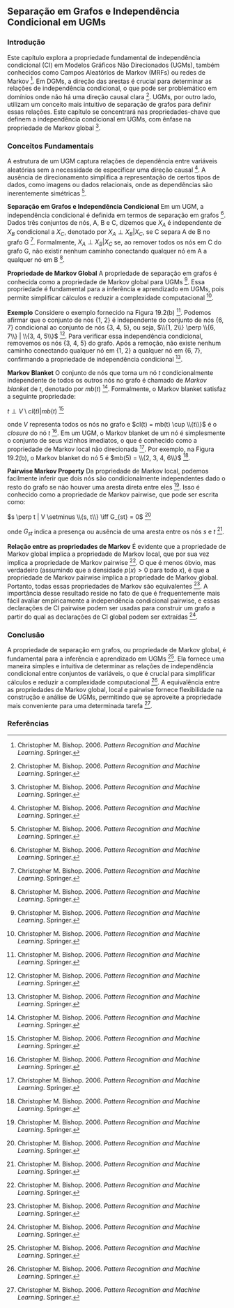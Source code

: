 ## Separação em Grafos e Independência Condicional em UGMs

### Introdução
Este capítulo explora a propriedade fundamental de independência condicional (CI) em Modelos Gráficos Não Direcionados (UGMs), também conhecidos como Campos Aleatórios de Markov (MRFs) ou redes de Markov [^1]. Em DGMs, a direção das arestas é crucial para determinar as relações de independência condicional, o que pode ser problemático em domínios onde não há uma direção causal clara [^1]. UGMs, por outro lado, utilizam um conceito mais intuitivo de separação de grafos para definir essas relações. Este capítulo se concentrará nas propriedades-chave que definem a independência condicional em UGMs, com ênfase na propriedade de Markov global [^1].

### Conceitos Fundamentais
A estrutura de um UGM captura relações de dependência entre variáveis aleatórias sem a necessidade de especificar uma direção causal [^1]. A ausência de direcionamento simplifica a representação de certos tipos de dados, como imagens ou dados relacionais, onde as dependências são inerentemente simétricas [^1].

**Separação em Grafos e Independência Condicional**
Em um UGM, a independência condicional é definida em termos de separação em grafos [^1]. Dados três conjuntos de nós, A, B e C, dizemos que $X_A$ é independente de $X_B$ condicional a $X_C$, denotado por $X_A \perp X_B | X_C$, se C separa A de B no grafo G [^1]. Formalmente, $X_A \perp X_B | X_C$ se, ao remover todos os nós em C do grafo G, não existir nenhum caminho conectando qualquer nó em A a qualquer nó em B [^1].

**Propriedade de Markov Global**
A propriedade de separação em grafos é conhecida como a propriedade de Markov global para UGMs [^1]. Essa propriedade é fundamental para a inferência e aprendizado em UGMs, pois permite simplificar cálculos e reduzir a complexidade computacional [^1].

**Exemplo**
Considere o exemplo fornecido na Figura 19.2(b) [^1]. Podemos afirmar que o conjunto de nós {1, 2} é independente do conjunto de nós {6, 7} condicional ao conjunto de nós {3, 4, 5}, ou seja, $\\{1, 2\\} \perp \\{6, 7\\} | \\{3, 4, 5\\}$ [^1]. Para verificar essa independência condicional, removemos os nós {3, 4, 5} do grafo. Após a remoção, não existe nenhum caminho conectando qualquer nó em {1, 2} a qualquer nó em {6, 7}, confirmando a propriedade de independência condicional [^1].

**Markov Blanket**
O conjunto de nós que torna um nó $t$ condicionalmente independente de todos os outros nós no grafo é chamado de *Markov blanket* de $t$, denotado por $mb(t)$ [^1]. Formalmente, o Markov blanket satisfaz a seguinte propriedade:

$t \perp V \setminus cl(t) | mb(t)$ [^1]

onde $V$ representa todos os nós no grafo e $cl(t) = mb(t) \cup \\{t\\}$ é o *closure* do nó $t$ [^1]. Em um UGM, o Markov blanket de um nó é simplesmente o conjunto de seus vizinhos imediatos, o que é conhecido como a propriedade de Markov local não direcionada [^1]. Por exemplo, na Figura 19.2(b), o Markov blanket do nó 5 é $mb(5) = \\{2, 3, 4, 6\\}$ [^1].

**Pairwise Markov Property**
Da propriedade de Markov local, podemos facilmente inferir que dois nós são condicionalmente independentes dado o resto do grafo se não houver uma aresta direta entre eles [^1]. Isso é conhecido como a propriedade de Markov pairwise, que pode ser escrita como:

$s \perp t | V \setminus \\{s, t\\} \iff G_{st} = 0$ [^1]

onde $G_{st}$ indica a presença ou ausência de uma aresta entre os nós $s$ e $t$ [^1].

**Relação entre as propriedades de Markov**
É evidente que a propriedade de Markov global implica a propriedade de Markov local, que por sua vez implica a propriedade de Markov pairwise [^1]. O que é menos óbvio, mas verdadeiro (assumindo que a densidade $p(x) > 0$ para todo $x$), é que a propriedade de Markov pairwise implica a propriedade de Markov global. Portanto, todas essas propriedades de Markov são equivalentes [^1]. A importância desse resultado reside no fato de que é frequentemente mais fácil avaliar empiricamente a independência condicional pairwise, e essas declarações de CI pairwise podem ser usadas para construir um grafo a partir do qual as declarações de CI global podem ser extraídas [^1].

### Conclusão
A propriedade de separação em grafos, ou propriedade de Markov global, é fundamental para a inferência e aprendizado em UGMs [^1]. Ela fornece uma maneira simples e intuitiva de determinar as relações de independência condicional entre conjuntos de variáveis, o que é crucial para simplificar cálculos e reduzir a complexidade computacional [^1]. A equivalência entre as propriedades de Markov global, local e pairwise fornece flexibilidade na construção e análise de UGMs, permitindo que se aproveite a propriedade mais conveniente para uma determinada tarefa [^1].

### Referências
[^1]: Christopher M. Bishop. 2006. *Pattern Recognition and Machine Learning*. Springer.
<!-- END -->